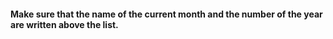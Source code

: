 #### Make sure that the name of the current month and the number of the year are written above the list.